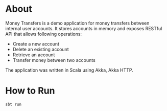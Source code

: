 # About
Money Transfers is a demo application for money transfers between internal user accounts. It stores accounts in memory
and exposes RESTful API that allows following operations:
* Create a new account
* Delete an existing account
* Retrieve an account
* Transfer money between two accounts

The application was written in Scala using Akka, Akka HTTP.

# How to Run
```
sbt run
```
